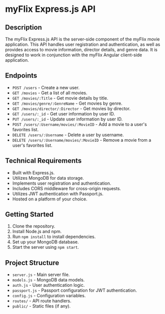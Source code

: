 # myFlix Express.js API

## Description

The myFlix Express.js API is the server-side component of the myFlix movie application. This API handles user registration and authentication, as well as provides access to movie information, director details, and genre data. It is designed to work in conjunction with the myFlix Angular client-side application.

## Endpoints

- `POST /users` - Create a new user.
- `GET /movies` - Get a list of all movies.
- `GET /movies/:Title` - Get movie details by title.
- `GET /movies/genre/:GenreName` - Get movies by genre.
- `GET /movies/director/:Director` - Get movies by director.
- `GET /users/:_id` - Get user information by user ID.
- `PUT /users/:_id` - Update user information by user ID.
- `POST /users/:Username/movies/:MovieID` - Add a movie to a user's favorites list.
- `DELETE /users/:Username` - Delete a user by username.
- `DELETE /users/:Username/movies/:MovieID` - Remove a movie from a user's favorites list.

## Technical Requirements

- Built with Express.js.
- Utilizes MongoDB for data storage.
- Implements user registration and authentication.
- Includes CORS middleware for cross-origin requests.
- Utilizes JWT authentication with Passport.js.
- Hosted on a platform of your choice.

## Getting Started

1. Clone the repository.
2. Install Node.js and npm.
3. Run `npm install` to install dependencies.
4. Set up your MongoDB database.
5. Start the server using `npm start`.

## Project Structure

- `server.js` - Main server file.
- `models.js` - MongoDB data models.
- `auth.js` - User authentication logic.
- `passport.js` - Passport configuration for JWT authentication.
- `config.js` - Configuration variables.
- `routes/` - API route handlers.
- `public/` - Static files (if any).

